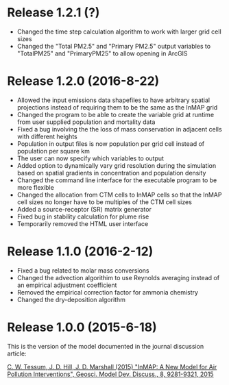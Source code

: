 # Release 1.2.1 (?)
* Changed the time step calculation algorithm to work with larger grid cell sizes
* Changed the "Total PM2.5" and "Primary PM2.5" output variables to "TotalPM25" and "PrimaryPM25" to allow opening in ArcGIS

# Release 1.2.0 (2016-8-22)
* Allowed the input emissions data shapefiles to have arbitrary spatial projections instead of requiring them to be the same as the InMAP grid
* Changed the program to be able to create the variable grid at runtime from user supplied population and mortality data
* Fixed a bug involving the the loss of mass conservation in adjacent cells with different heights
* Population in output files is now population per grid cell instead of population per square km
* The user can now specify which variables to output
* Added option to dynamically vary grid resolution during the simulation based on spatial gradients in concentration and population density
* Changed the command line interface for the executable program to be more flexible
* Changed the allocation from CTM cells to InMAP cells so that the InMAP cell sizes no longer have to be multiples of the CTM cell sizes
* Added a source-receptor (SR) matrix generator
* Fixed bug in stability calculation for plume rise
* Temporarily removed the HTML user interface

# Release 1.1.0 (2016-2-12)
* Fixed a bug related to molar mass conversions
* Changed the advection algorithim to use Reynolds averaging instead of an empirical adjustment coefficient
* Removed the empirical correction factor for ammonia chemistry
* Changed the dry-deposition algorithm

# Release 1.0.0 (2015-6-18)
This is the version of the model documented in the journal discussion article:

[C. W. Tessum, J. D. Hill, J. D. Marshall (2015) "InMAP: A New Model for Air Pollution Interventions", Geosci. Model Dev. Discuss., 8, 9281-9321, 2015](http://www.geosci-model-dev-discuss.net/8/9281/2015/gmdd-8-9281-2015.html)
